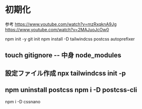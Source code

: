 # 初期化

参考
https://www.youtube.com/watch?v=mzRxqknA9Jg
https://www.youtube.com/watch?v=2MAJuoJcOw0

npm init -y
git init
npm install -D tailwindcss postcss autoprefixer

touch gitignore
-- 中身
node_modules
--

設定ファイル作成
npx tailwindcss init -p
---
npm uninstall postcss
npm i -D postcss-cli
--
npm i -D cssnano


